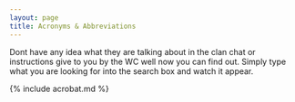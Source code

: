 ```yaml
---
layout: page
title: Acronyms & Abbreviations
---
```


<p class="message">
Dont have any idea what they are talking about in the clan chat or instructions give to you by the WC well now you can find out.
Simply type what you are looking for into the search box and watch it appear.
</p>

{% include acrobat.md %}



